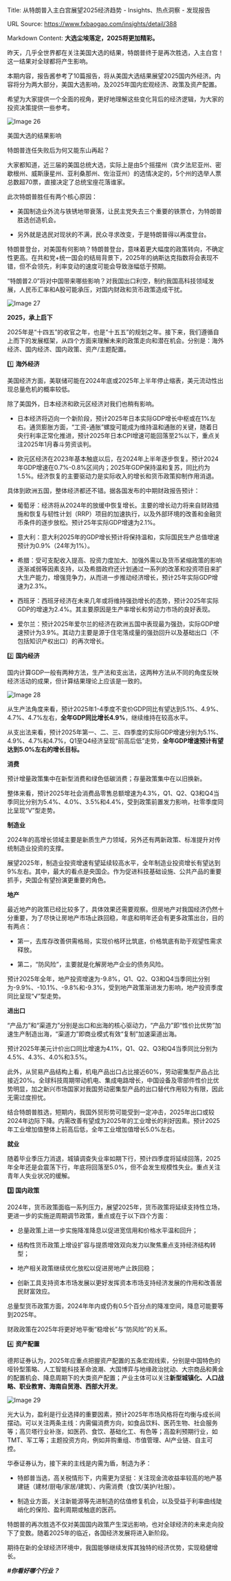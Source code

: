 Title: 从特朗普入主白宫展望2025经济趋势 - Insights、热点洞察 - 发现报告

URL Source: https://www.fxbaogao.com/insights/detail/388

Markdown Content:
**大选尘埃落定，2025将更加精彩。**

昨天，几乎全世界都在关注美国大选的结果，特朗普终于是再次胜选，入主白宫！这一结果对全球都将产生影响。

本期内容，报告酱参考了10篇报告，将从美国大选结果展望2025国内外经济。内容将分为两大部分，美国大选影响，及2025年国内宏观经济、政策及资产配置。

希望为大家提供一个全面的视角，更好地理解这些变化背后的经济逻辑，为大家的投资决策提供一些参考。

![Image 26](https://static.fxbaogao.com/pub/static/hot-insight/7852f104ac997bed08e3a8a81f0d55e8/2.jpeg)

美国大选的结果影响

特朗普连任失败后为何又能东山再起？

大家都知道，近三届的美国总统大选，实际上是由5个摇摆州（宾夕法尼亚州、密歇根州、威斯康星州、亚利桑那州、佐治亚州）的选情决定的，5个州的选举人票总数超70票，直接决定了总统宝座花落谁家。

此次特朗普胜任有两个核心原因：

*   美国制造业外流与铁锈地带衰落，让民主党失去三个重要的铁票仓，为特朗普胜选创造机会。
    
*   另外就是选民对现状的不满，民众寻求改变，于是特朗普得以再度登台。
    

特朗普登台，对美国有何影响？特朗普登台，意味着更大幅度的政策转向，不确定性更高。在共和党+统一国会的结局背景下，2025年的纳斯达克指数将会表现不错，但不会领先，利率变动的速度可能会导致涨幅低于预期。

“特朗普2.0”将对中国带来哪些影响？对我国出口利空，制约我国高科技领域发展，人民币汇率和A股可能承压，对国内财政和货币政策造成干扰。

![Image 27](https://static.fxbaogao.com/pub/static/hot-insight/7852f104ac997bed08e3a8a81f0d55e8/3.jpeg)

**2025，承上启下**

2025年是“十四五”的收官之年，也是“十五五”的规划之年。接下来，我们遵循自上而下的发展框架，从四个方面来理解未来的政策走向和潜在机会。分别是：海外经济、国内经济、国内政策、资产/主题配置。

1️⃣ **海外经济**

美国经济方面，美联储可能在2024年底或2025年上半年停止缩表，美元流动性出现总量危机的概率较低。

除了美国外，日本经济和欧元区经济对我们也稍有影响。

*   日本经济将迈向一个新阶段，预计2025年日本实际GDP增长中枢或在1%左右。通货膨胀方面，“工资-通胀”螺旋可能成为维持温和通胀的关键，随着日央行利率正常化推进，预计2025年日本CPI增速可能回落至2%以下，重点关注2025年1月春斗劳资谈判。
    
*   欧元区经济在2023年基本触底以后，在2024年上半年逐步恢复。预计2024年GDP增速在0.7%-0.8%区间内；2025年GDP保持温和复苏，同比约为1.5%。经济恢复的主要驱动力是实际收入的增长和货币政策抑制作用消退。
    

具体到欧洲五国，整体经济都还不错。据各国发布的中期财政报告预计：

*   葡萄牙：经济将从2024年的放缓中恢复增长。主要的增长动力将来自财政措施和恢复与韧性计划（RRP）项目的加速执行，以及外部环境的改善和金融货币条件的逐步放松。预计25年实际GDP增速为2.1%。
    
*   意大利：意大利2025年的GDP增长预计将保持温和，实际国民生产总值增速预计为0.9%（24年为1%）。
    
*   希腊：受可支配收入提高、投资力度加大、加强外需以及货币紧缩政策的影响逐渐减弱等因素支持，以及希腊政府还计划通过一系列的改革和投资项目来扩大生产能力，增强竞争力，从而进一步推动经济增长，预计25年实际GDP增速为2.3%。
    
*   西班牙：西班牙经济在未来几年或将维持强劲增长的态势，预计2025年实际GDP的增速为2.4%。其主要原因是生产率增长和劳动力市场的良好表现。
    
*   爱尔兰：预计2025年爱尔兰的经济在欧洲五国中表现最为强劲，实际GDP增速预计为3.9%。其动力主要是源于住宅落成量的强劲回升以及基础出口（不包括知识产权出口）的再次增长。
    

2️⃣ **国内经济**

国内计算GDP一般有两种方法，生产法和支出法，这两种方法从不同的角度反映经济活动的成果，但计算结果理论上应该是一致的。

![Image 28](https://static.fxbaogao.com/pub/static/hot-insight/7852f104ac997bed08e3a8a81f0d55e8/4.png)

从生产法角度来看，预计2025年1-4季度不变价GDP同比有望达到5.1%、4.9%、4.7%、4.7%左右，**全年GDP同比增长4.9%**，继续维持在较高水平。

从支出法来看，预计2025年第一、二、三、四季度的实际GDP增速分别为5.1%、4.9%、4.7%和4.7%，Q1至Q4经济呈现“前高后低”走势，**全年GDP增速预计有望达到5.0%左右的增长目标。**

**消费**

预计增量政策集中在新型消费和绿色低碳消费；存量政策集中在以旧换新。

整体来看，预计2025年社会消费品零售总额增速为4.3%，Q1、Q2、Q3和Q4当季同比分别为5.4%、4.0%、3.5%和4.4%，受到政策前置发力影响，社零季度同比呈现“V”型走势。

**制造业**

2024年的高增长领域主要是新质生产力领域，另外还有两新政策、标准提升对传统制造业投资的支撑。

展望2025年，制造业投资增速有望延续较高水平，全年制造业投资增长有望达到9%左右。其中，最大的看点是央国企。作为促进科技基础设施、公共产品的重要抓手，央国企有望扮演更重要的角色。

**地产**

最近地产的政策已经比较多了，具体效果还需要观察。但房地产对我国经济仍然十分重要，为了尽快让房地产市场止跌回稳，年底和明年还会有更多政策出台，目的有两点：

*   第一，去库存改善供需格局，实现价格环比筑底，价格筑底有助于观望性需求释放。
    
*   第二，“防风险”，主要就是化解房地产企业的债务风险。
    

预计2025年全年，地产投资增速为-9.8%，Q1、Q2、Q3和Q4当季同比分别为-9.9%、-10.1%、-9.8%和-9.3%，受到地产政策渐进发力影响，地产投资季度同比呈现“√”型走势。

**进出口**

“产品力”和“渠道力”分别是出口和出海的核心驱动力，“产品力”即“性价比优势”加速生产制造出海，“渠道力”即商业模式有效“复制”加速渠道出海。

预计2025年美元计价出口同比增速为4.1%，Q1、Q2、Q3和Q4当季同比分别为4.5%、4.3%、4.0%和3.5%。

此外，从贸易产品结构上看，机电产品出口占比接近60%，劳动密集型产品占比接近20%。全球科技周期带动机电、集成电路增长，中国设备及零部件性价比优势明显，加之新兴市场国家对我国劳动密集型产品的出口替代作用较为有限，因此无需过度担忧。

结合特朗普胜选，短期内，我国外贸形势可能受到一定冲击，2025年出口或较2024年边际下降。内需改善有望成为2025年的工业增长的利好因素。预计2025年工业增加值整体上前高后低，全年工业增加值增长5.0%左右。

**就业**

随着毕业季压力消退，城镇调查失业率如期下行，预计四季度将延续回落，2025年全年还是会震荡下行，年底将回落至5.0%，但不会发生规模性失业。重点关注青年人失业状况的缓解。

**3️⃣ 国内政策**

2024年，货币政策面临一系列压力，展望2025年，货币政策将延续支持性立场，更进一步的实施逆周期调节政策，重点或在于以下四个方面：

*   总量政策上进一步实施降准降息以促进宽信用和价格水平温和回升；
    
*   结构性货币政策上增设扩容与提质增效双向发力以聚焦重点支持经济结构转型；
    
*   地产相关政策继续优化放松以促进房地产止跌回稳；
    
*   创新工具支持资本市场发展以更好发挥资本市场支持经济发展的作用和改善居民财富效应。
    

总量型货币政策方面，2024年年内或仍有0.5个百分点的降准空间，降息可能要等到2025年。

财政政策在2025年将更好地平衡“稳增长”与“防风险”的关系。

4️⃣ **资产配置**

德邦证券认为，2025年应重点把握资产配置的五条宏观线索，分别是中国特色的哑铃型策略、人工智能科技革命浪潮、大国博弈与地缘政治扰动、大宗商品和黄金的配置机会、降息周期下的大类资产配置；产业主体可以关注**新型城镇化、人口战略、职业教育、海南自贸港、西部大开发**。

![Image 29](https://static.fxbaogao.com/pub/static/hot-insight/7852f104ac997bed08e3a8a81f0d55e8/5.png)

光大认为，盈利是行业选择的重要因素，预计2025年市场风格将在均衡与成长间摆动。可以关注两条主线：内需偏消费方向，如食品饮料、医药生物、社会服务等；高贝塔行业补涨，如医药、食饮、基础化工、有色等；高盈利预期行业，如TMT、军工等；主题投资方向，例如并购重组、市值管理、AI产业链、自主可控。

华泰证券认为，接下来的主线是内需为盾，制造为矛：

*   特郎普当选，高关税情形下，内需更为坚挺：关注现金流收益率较高的地产基建链（建材/厨电/家居/建筑）、内需消费（食饮/美护/社服）。
    
*   制造业方面，关注新能源等先进制造的估值修复机会，以及受益于利率曲线陡峭化的保险、盈利周期或触底的医药。
    

特朗普的再次胜选不仅对美国国内政策产生深远影响，也对全球经济的未来走向投下了变数。随着2025年的临近，各国经济发展将进入新阶段。

期待在新的全球经济环境中，我国能够继续发挥其独特的经济优势，实现稳健增长。

_**#你看好哪个行业？**_
